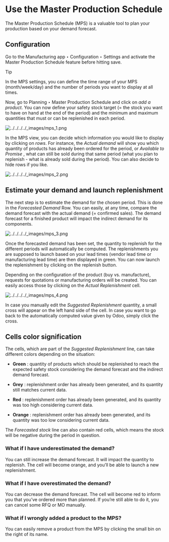 # Use the Master Production Schedule

The Master Production Schedule (MPS) is a valuable tool to plan your
production based on your demand forecast.

## Configuration

Go to the Manufacturing app ‣ Configuration ‣ Settings and activate the Master
Production Schedule feature before hitting save.

Tip

In the MPS settings, you can define the time range of your MPS
(month/week/day) and the number of periods you want to display at all times.

Now, go to Planning ‣ Master Production Schedule and click on _add a product_.
You can now define your safety stock target (= the stock you want to have on
hand at the end of the period) and the minimum and maximum quantities that
must or can be replenished in each period.

![../../../../_images/mps_1.png](../../../../_images/mps_1.png)

In the MPS view, you can decide which information you would like to display by
clicking on _rows_. For instance, the _Actual demand_ will show you which
quantity of products has already been ordered for the period, or _Available to
Promise_ , what can still be sold during that same period (what you plan to
replenish - what is already sold during the period). You can also decide to
hide rows if you like.

![../../../../_images/mps_2.png](../../../../_images/mps_2.png)

## Estimate your demand and launch replenishment

The next step is to estimate the demand for the chosen period. This is done in
the _Forecasted Demand_ Row. You can easily, at any time, compare the demand
forecast with the actual demand (= confirmed sales). The demand forecast for a
finished product will impact the indirect demand for its components.

![../../../../_images/mps_3.png](../../../../_images/mps_3.png)

Once the forecasted demand has been set, the quantity to replenish for the
different periods will automatically be computed. The replenishments you are
supposed to launch based on your lead times (vendor lead time or manufacturing
lead time) are then displayed in green. You can now launch the replenishment
by clicking on the replenish button.

Depending on the configuration of the product (buy vs. manufacture), requests
for quotations or manufacturing orders will be created. You can easily access
those by clicking on the _Actual Replenishment_ cell.

![../../../../_images/mps_4.png](../../../../_images/mps_4.png)

In case you manually edit the _Suggested Replenishment_ quantity, a small
cross will appear on the left hand side of the cell. In case you want to go
back to the automatically computed value given by Odoo, simply click the
cross.

## Cells color signification

The cells, which are part of the _Suggested Replenishment_ line, can take
different colors depending on the situation:

  * **Green** : quantity of products which should be replenished to reach the expected safety stock considering the demand forecast and the indirect demand forecast.

  * **Grey** : replenishment order has already been generated, and its quantity still matches current data.

  * **Red** : replenishment order has already been generated, and its quantity was too high considering current data.

  * **Orange** : replenishment order has already been generated, and its quantity was too low considering current data.

The _Forecasted stock_ line can also contain red cells, which means the stock
will be negative during the period in question.

### What if I have underestimated the demand?

You can still increase the demand forecast. It will impact the quantity to
replenish. The cell will become orange, and you’ll be able to launch a new
replenishment.

### What if I have overestimated the demand?

You can decrease the demand forecast. The cell will become red to inform you
that you’ve ordered more than planned. If you’re still able to do it, you can
cancel some RFQ or MO manually.

### What if I wrongly added a product to the MPS?

You can easily remove a product from the MPS by clicking the small bin on the
right of its name.

